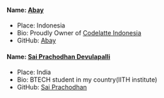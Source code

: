 #### Name: [Abay](https://github.com/abaykan/)
- Place: Indonesia
- Bio: Proudly Owner of [Codelatte Indonesia](https://codelatte.org/)
- GitHub: [Abay](https://github.com/abaykan/)

#### Name: [Sai Prachodhan Devulapalli](https://github.com/devulapallisai)
- Place: India
- Bio: BTECH student in my country(IITH institute)
- GitHub: [Sai Prachodhan](https://github.com/devulapallisai)
